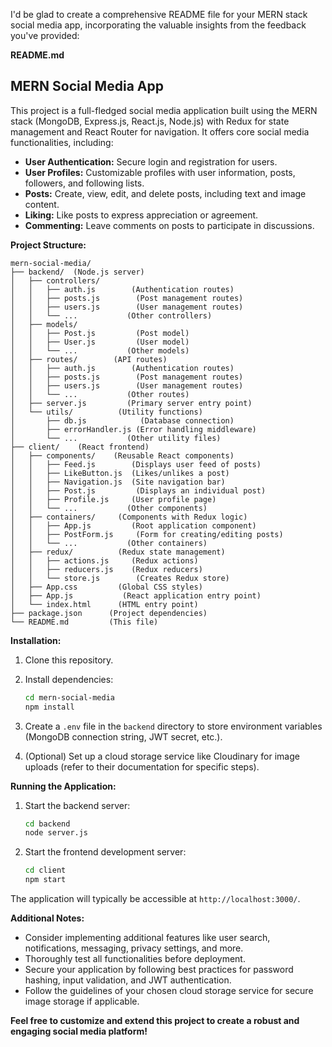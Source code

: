 I'd be glad to create a comprehensive README file for your MERN stack social media app, incorporating the valuable insights from the feedback you've provided:

**README.md**

## MERN Social Media App

This project is a full-fledged social media application built using the MERN stack (MongoDB, Express.js, React.js, Node.js) with Redux for state management and React Router for navigation. It offers core social media functionalities, including:

- **User Authentication:** Secure login and registration for users.
- **User Profiles:** Customizable profiles with user information, posts, followers, and following lists.
- **Posts:** Create, view, edit, and delete posts, including text and image content.
- **Liking:** Like posts to express appreciation or agreement.
- **Commenting:** Leave comments on posts to participate in discussions.

**Project Structure:**

```
mern-social-media/
├── backend/  (Node.js server)
│   ├── controllers/
│   │   ├── auth.js        (Authentication routes)
│   │   ├── posts.js        (Post management routes)
│   │   ├── users.js        (User management routes)
│   │   └── ...           (Other controllers)
│   ├── models/
│   │   ├── Post.js         (Post model)
│   │   ├── User.js         (User model)
│   │   └── ...           (Other models)
│   ├── routes/        (API routes)
│   │   ├── auth.js        (Authentication routes)
│   │   ├── posts.js        (Post management routes)
│   │   ├── users.js        (User management routes)
│   │   └── ...           (Other routes)
│   ├── server.js         (Primary server entry point)
│   └── utils/          (Utility functions)
│       ├── db.js            (Database connection)
│       ├── errorHandler.js (Error handling middleware)
│       └── ...           (Other utility files)
├── client/    (React frontend)
│   ├── components/    (Reusable React components)
│   │   ├── Feed.js        (Displays user feed of posts)
│   │   ├── LikeButton.js  (Likes/unlikes a post)
│   │   ├── Navigation.js  (Site navigation bar)
│   │   ├── Post.js         (Displays an individual post)
│   │   ├── Profile.js     (User profile page)
│   │   └── ...           (Other components)
│   ├── containers/     (Components with Redux logic)
│   │   ├── App.js         (Root application component)
│   │   ├── PostForm.js     (Form for creating/editing posts)
│   │   └── ...           (Other containers)
│   ├── redux/          (Redux state management)
│   │   ├── actions.js     (Redux actions)
│   │   ├── reducers.js    (Redux reducers)
│   │   └── store.js        (Creates Redux store)
│   ├── App.css         (Global CSS styles)
│   ├── App.js           (React application entry point)
│   └── index.html      (HTML entry point)
├── package.json      (Project dependencies)
└── README.md         (This file)
```

**Installation:**

1. Clone this repository.
2. Install dependencies:

   ```bash
   cd mern-social-media
   npm install
   ```

3. Create a `.env` file in the `backend` directory to store environment variables (MongoDB connection string, JWT secret, etc.).
4. (Optional) Set up a cloud storage service like Cloudinary for image uploads (refer to their documentation for specific steps).

**Running the Application:**

1. Start the backend server:

   ```bash
   cd backend
   node server.js
   ```

2. Start the frontend development server:

   ```bash
   cd client
   npm start
   ```

The application will typically be accessible at `http://localhost:3000/`.

**Additional Notes:**

- Consider implementing additional features like user search, notifications, messaging, privacy settings, and more.
- Thoroughly test all functionalities before deployment.
- Secure your application by following best practices for password hashing, input validation, and JWT authentication.
- Follow the guidelines of your chosen cloud storage service for secure image storage if applicable.

**Feel free to customize and extend this project to create a robust and engaging social media platform!**
